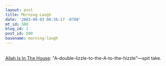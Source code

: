 ```yaml
---
layout: post
title: Morning Laugh
date: '2003-09-03 00:36:17 -0700'
mt_id: 500
blog_id: 1
post_id: 500
basename: morning-laugh
---
```

<br /><a href="http://allahakbar.blogspot.com/">Allah Is In The House</a>: "A-double-lizzle-to-the-A-to-the-hizzle"&#x2014;spit take.<br /><br /><br />
